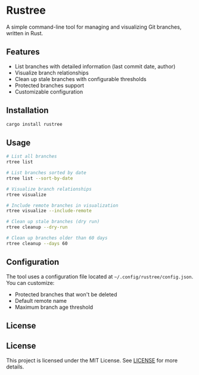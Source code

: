 # Rustree

A simple command-line tool for managing and visualizing Git branches, written in Rust.

## Features

- List branches with detailed information (last commit date, author)
- Visualize branch relationships
- Clean up stale branches with configurable thresholds
- Protected branches support
- Customizable configuration

## Installation

```bash
cargo install rustree
```

## Usage

```bash
# List all branches
rtree list

# List branches sorted by date
rtree list --sort-by-date

# Visualize branch relationships
rtree visualize

# Include remote branches in visualization
rtree visualize --include-remote

# Clean up stale branches (dry run)
rtree cleanup --dry-run

# Clean up branches older than 60 days
rtree cleanup --days 60
```

## Configuration

The tool uses a configuration file located at `~/.config/rustree/config.json`. You can customize:

- Protected branches that won't be deleted
- Default remote name
- Maximum branch age threshold

## License

## License

This project is licensed under the MIT License. See [LICENSE](https://github.com/imperivox/Rustree/blob/main/LICENSE) for more details.
